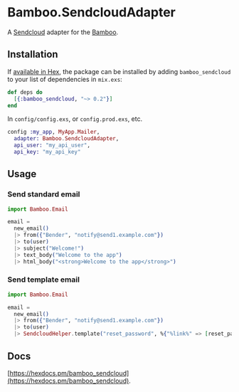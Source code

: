 # Bamboo.SendcloudAdapter

A [Sendcloud](https://www.sendcloud.net) adapter for the [Bamboo](https://github.com/thoughtbot/bamboo).

## Installation

If [available in Hex](https://hex.pm/docs/publish), the package can be installed
by adding `bamboo_sendcloud` to your list of dependencies in `mix.exs`:

```elixir
def deps do
  [{:bamboo_sendcloud, "~> 0.2"}]
end
```

In `config/config.exs`, or `config.prod.exs`, etc.

```elixir
config :my_app, MyApp.Mailer,
  adapter: Bamboo.SendcloudAdapter,
  api_user: "my_api_user",
  api_key: "my_api_key"
```

## Usage

### Send standard email

```elixir
import Bamboo.Email

email =
  new_email()
  |> from({"Bender", "notify@send1.example.com"})
  |> to(user)
  |> subject("Welcome!")
  |> text_body("Welcome to the app")
  |> html_body("<strong>Welcome to the app</strong>")
```

### Send template email

```elixir
import Bamboo.Email

email =
  new_email()
  |> from({"Bender", "notify@send1.example.com"})
  |> to(user)
  |> SendcloudHelper.template("reset_password", %{"%link%" => [reset_password_link]})
```

## Docs

[https://hexdocs.pm/bamboo_sendcloud](https://hexdocs.pm/bamboo_sendcloud).

